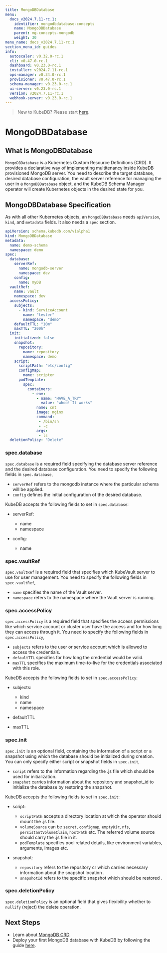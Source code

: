 ```yaml
---
title: MongoDBDatabase
menu:
  docs_v2024.7.11-rc.1:
    identifier: mongodbdatabase-concepts
    name: MongoDBDatabase
    parent: mg-concepts-mongodb
    weight: 30
menu_name: docs_v2024.7.11-rc.1
section_menu_id: guides
info:
  autoscaler: v0.32.0-rc.1
  cli: v0.47.0-rc.1
  dashboard: v0.23.0-rc.1
  installer: v2024.7.11-rc.1
  ops-manager: v0.34.0-rc.1
  provisioner: v0.47.0-rc.1
  schema-manager: v0.23.0-rc.1
  ui-server: v0.23.0-rc.1
  version: v2024.7.11-rc.1
  webhook-server: v0.23.0-rc.1
---
```


> New to KubeDB? Please start [here](/docs/v2024.7.11-rc.1/README).

# MongoDBDatabase

## What is MongoDBDatabase

`MongoDBDatabase` is a Kubernetes Custom Resource Definitions (CRD). It provides a declarative way of implementing multitenancy inside KubeDB provisioned MongoDB server. You need to describe the target database, desired database configuration, the vault server reference for managing the user in a `MongoDBDatabase` object, and the KubeDB Schema Manager operator will create Kubernetes objects in the desired state for you.

## MongoDBDatabase Specification

As with all other Kubernetes objects, an `MongoDBDatabase` needs `apiVersion`, `kind`, and `metadata` fields. It also needs a `spec` section.

```yaml
apiVersion: schema.kubedb.com/v1alpha1
kind: MongoDBDatabase
metadata:
  name: demo-schema
  namespace: demo
spec:
  database:
    serverRef:
      name: mongodb-server
      namespace: dev
    config: 
      name: myDB
  vaultRef:
    name: vault
    namespace: dev
  accessPolicy:
    subjects:
      - kind: ServiceAccount
        name: "tester"
        namespace: "demo"
    defaultTTL: "10m"
    maxTTL: "200h"
  init:
    initialized: false
    snapshot:
      repository:
        name: repository
        namespace: demo
    script: 
      scriptPath: "etc/config"
      configMap:
        name: scripter
      podTemplate:
        spec:
          containers:
            - env:
              - name: "HAVE_A_TRY"
                value: "whoo! It works"
              name: cnt
              image: nginx
              command:
               - /bin/sh
               - -c
              args:
               - ls
  deletionPolicy: "Delete"
```



### spec.database

`spec.database` is a required field specifying the database server reference and the desired database configuration. You need to specify the following fields in `spec.database`,

 - `serverRef` refers to the mongodb instance where the particular schema will be applied.
 - `config` defines the initial configuration of the desired database.

KubeDB accepts the following fields to set in `spec.database`:

 - serverRef:
   - name
   - namespace

 - config:
   - name


### spec.vaultRef

`spec.vaultRef` is a required field that specifies which KubeVault server to use for user management. You need to specify the following fields in `spec.vaultRef`,

- `name` specifies the name of the Vault server.
- `namespace` refers to the namespace where the Vault server is running.


### spec.accessPolicy

`spec.accessPolicy` is a required field that specifies the access permissions like which service account or cluster user have the access and for how long they can access through it. You need to specify the following fields in `spec.accessPolicy`,

- `subjects` refers to the user or service account which is allowed to access the credentials.
- `defaultTTL` specifies for how long the credential would be valid.
- `maxTTL`  specifies the maximum time-to-live for the credentials associated with this role.

KubeDB accepts the following fields to set in `spec.accessPolicy`:

- subjects:
  - kind
  - name
  - namespace

- defaultTTL

- maxTTL


### spec.init

`spec.init` is an optional field, containing the information of a script or a snapshot using which the database should be initialized during creation. You can only specify either script or snapshot fields in `spec.init`,

- `script` refers to the information regarding the .js file which should be used for initialization.
- `snapshot` carries information about the  repository and snapshot_id to initialize the database by restoring the snapshot. 

KubeDB accepts the following fields to set in `spec.init`:

- script:
  - `scriptPath` accepts a directory location at which the operator should mount the .js file.
  - `volumeSource` can be `secret`, `configmap`, `emptyDir`, `nfs`, `persistantVolumeClaim`, `hostPath` etc. The referred volume source should carry the .js file in it. 
  - `podTemplate` specifies pod-related details, like environment variables, arguments, images etc.

- snapshot:
  - `repository` refers to the repository cr which carries necessary information about the snapshot location .
  - `snapshotId` refers to the specific snapshot which should be restored . 



### spec.deletionPolicy

`spec.deletionPolicy` is an optional field that gives flexibility whether to `nullify` (reject) the delete operation.


## Next Steps

- Learn about [MongoDB CRD](/docs/v2024.7.11-rc.1/guides/mongodb/concepts/mongodb)
- Deploy your first MongoDB database with KubeDB by following the guide [here](https://kubedb.com/docs/latest/guides/mongodb/quickstart/quickstart/).